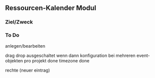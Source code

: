 ## Ressourcen-Kalender Modul

### Ziel/Zweck



### To Do

anlegen/bearbeiten

drag drop ausgeschaltet
wenn dann
konfiguration bei mehreren event-objekten pro projekt done
timezone done


rechte (neuer eintrag)


